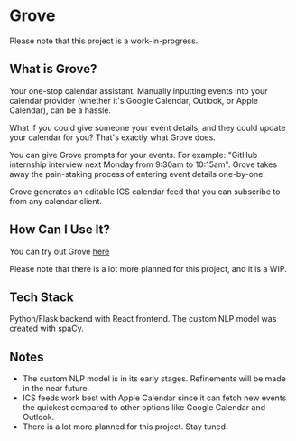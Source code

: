 # Grove

Please note that this project is a work-in-progress.

## What is Grove?
Your one-stop calendar assistant. Manually inputting events into your calendar provider (whether it's Google Calendar, Outlook, or Apple Calendar), can be a hassle.

What if you could give someone your event details, and they could update your calendar for you? That's exactly what Grove does.

You can give Grove prompts for your events. For example: "GitHub internship interview next Monday from 9:30am to 10:15am". Grove takes away the pain-staking process of entering event details one-by-one.

Grove generates an editable ICS calendar feed that you can subscribe to from any calendar client.

## How Can I Use It?
You can try out Grove [here](https://d3c1t09rjq982a.cloudfront.net)

Please note that there is a lot more planned for this project, and it is a WIP.


## Tech Stack
Python/Flask backend with React frontend. The custom NLP model was created with spaCy.

## Notes
- The custom NLP model is in its early stages. Refinements will be made in the near future.
- ICS feeds work best with Apple Calendar since it can fetch new events the quickest compared to other options like Google Calendar and Outlook.
- There is a lot more planned for this project. Stay tuned.
